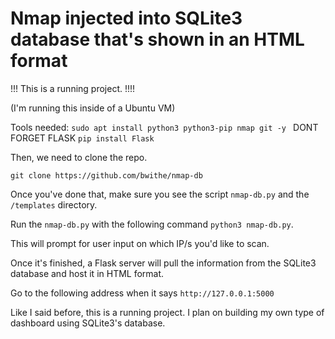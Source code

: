 # Nmap injected into SQLite3 database that's shown in an HTML format
!!! This is a running project. !!!!

(I'm running this inside of a Ubuntu VM)

Tools needed:
```sudo apt install python3 python3-pip nmap git -y ```
DONT FORGET FLASK
```pip install Flask```

Then, we need to clone the repo.

```git clone https://github.com/bwithe/nmap-db```

Once you've done that, make sure you see the script ```nmap-db.py``` and the ```/templates``` directory.

Run the ```nmap-db.py``` with the following command ```python3 nmap-db.py```.

This will prompt for user input on which IP/s you'd like to scan.

Once it's finished, a Flask server will pull the information from the SQLite3 database and host it in HTML format.

Go to the following address when it says ```http://127.0.0.1:5000```

Like I said before, this is a running project. I plan on building my own type of dashboard using SQLite3's database.


